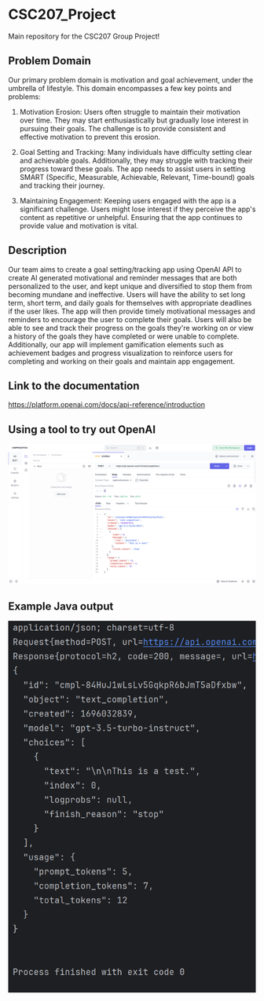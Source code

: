 # CSC207_Project
Main repository for the CSC207 Group Project!

## Problem Domain
Our primary problem domain is motivation and goal achievement, under the umbrella of lifestyle. This
domain encompasses a few key points and problems:

1. Motivation Erosion: Users often struggle to maintain their motivation over time. They may start enthusiastically but 
gradually lose interest in pursuing their goals. The challenge is to provide consistent and effective motivation to 
prevent this erosion.

2. Goal Setting and Tracking: Many individuals have difficulty setting clear and achievable goals. Additionally, they may 
struggle with tracking their progress toward these goals. The app needs to assist users in setting SMART (Specific, 
Measurable, Achievable, Relevant, Time-bound) goals and tracking their journey.

3. Maintaining Engagement: Keeping users engaged with the app is a significant challenge. Users might lose interest if 
they perceive the app's content as repetitive or unhelpful. Ensuring that the app continues to provide value and 
motivation is vital.


## Description

Our team aims to create a goal setting/tracking app using OpenAI API to create AI generated 
motivational and reminder messages that are both personalized to the user, and kept unique and 
diversified to stop them from becoming mundane and ineffective. Users will have the ability to set 
long term, short term, and daily goals for themselves with appropriate deadlines if the user 
likes. The app will then provide timely motivational messages and reminders to encourage the 
user to complete their goals. Users will also be able to see and track their progress on the 
goals they're working on or view a history of the goals they have completed or were unable to 
complete. Additionally, our app will implement gamification elements such as achievement badges 
and progress visualization to reinforce users for completing and working on their goals and
maintain app engagement.

## Link to the documentation 

https://platform.openai.com/docs/api-reference/introduction 

## Using a tool to try out OpenAI

![OpenAI Hopscotch Call](Resources/OpenAI_Hopscotch_Call.png)

## Example Java output

![Example Java Output](Resources/example_java_output.png)

